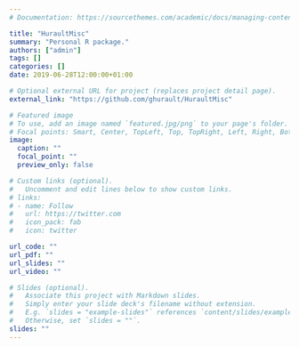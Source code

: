 ```yaml
---
# Documentation: https://sourcethemes.com/academic/docs/managing-content/

title: "HuraultMisc"
summary: "Personal R package."
authors: ["admin"]
tags: []
categories: []
date: 2019-06-28T12:00:00+01:00

# Optional external URL for project (replaces project detail page).
external_link: "https://github.com/ghurault/HuraultMisc"

# Featured image
# To use, add an image named `featured.jpg/png` to your page's folder.
# Focal points: Smart, Center, TopLeft, Top, TopRight, Left, Right, BottomLeft, Bottom, BottomRight.
image:
  caption: ""
  focal_point: ""
  preview_only: false

# Custom links (optional).
#   Uncomment and edit lines below to show custom links.
# links:
# - name: Follow
#   url: https://twitter.com
#   icon_pack: fab
#   icon: twitter

url_code: ""
url_pdf: ""
url_slides: ""
url_video: ""

# Slides (optional).
#   Associate this project with Markdown slides.
#   Simply enter your slide deck's filename without extension.
#   E.g. `slides = "example-slides"` references `content/slides/example-slides.md`.
#   Otherwise, set `slides = ""`.
slides: ""
---
```

